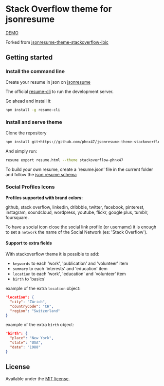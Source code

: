 # Stack Overflow theme for jsonresume 

[DEMO](https://themes.jsonresume.org/theme/stackoverflow)

Forked from [jsonresume-theme-stackoverflow-ibic](https://github.com/houtianze/jsonresume-theme-stackoverflow-ibic)

## Getting started

### Install the command line

Create your resume in json on [jsonresume](https://jsonresume.org)

The official [resume-cli](https://github.com/jsonresume/resume-cli) to run the development server.

Go ahead and install it:

```sh
npm install -g resume-cli
```

### Install and serve theme

Clone the repository

```sh
npm install git+https://github.com/phnx47/jsonresume-theme-stackoverflow-phnx47.git
```

And simply run:

```sh
resume export resume.html --theme stackoverflow-phnx47
```

To build your own resume, create a 'resume.json' file in the current folder and follow the [json resume schema](https://jsonresume.org/schema/)

### Social Profiles Icons

**Profiles supported with brand colors:**

github, stack overflow, linkedin, dribbble, twitter, facebook, pinterest, instagram, soundcloud, wordpress, youtube, flickr, google plus, tumblr, foursquare.

To have a social icon close the social link profile (or username) it is enough to set a `network` the name of the Social Network (es: 'Stack Overflow').

#### Support to extra fields

With stackoverflow theme it is possible to add:

- `keywords` to each 'work', 'publication' and 'volunteer' item
- `summary` to each 'interests' and 'education' item
- `location` to each 'work', 'education' and 'volunteer' item
- `birth` to 'basics'

example of the extra `location` object:

```json
"location": {
  "city": "Zürich",
  "countryCode": "CH",
  "region": "Switzerland"
} 
```

example of the extra `birth` object:

```json
"birth": {
  "place": "New York",
  "state": "USA",
  "date": "1988"
}
```

## License

Available under the [MIT license](http://opensource.org/licenses/mit-license.php).
